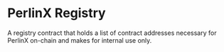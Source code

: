 # PerlinX Registry

A registry contract that holds a list of contract addresses necessary for PerlinX on-chain and makes for internal use only.
